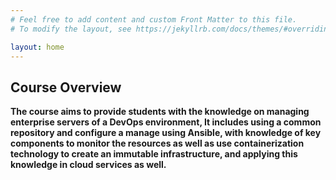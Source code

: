 ```yaml
---
# Feel free to add content and custom Front Matter to this file.
# To modify the layout, see https://jekyllrb.com/docs/themes/#overriding-theme-defaults

layout: home
---
```

## **Course Overview**
__The course aims to provide students with the knowledge on managing enterprise servers of a DevOps environment, It includes using a common repository and configure a manage using Ansible, with knowledge of key components to monitor the resources as well as use containerization technology to create an immutable infrastructure, and applying this knowledge in cloud services as well.__
